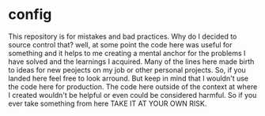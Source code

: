 # config
This repository is for mistakes and bad practices. Why do I decided to source control that? well, at some point the code here was useful for something and it helps to me creating a mental anchor for the problems I have solved and the learnings I acquired. Many of the lines here made birth to ideas for new peojects on my job or other personal projects.
So, if you landed here feel free to look arround. But keep in mind that I wouldn't use the code here for production. The code here outside of the context at where I created wouldn't be helpful or even could be considered harmful.
So if you ever take something from here TAKE IT AT YOUR OWN RISK.
